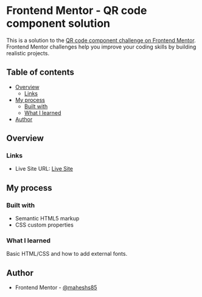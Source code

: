 # Frontend Mentor - QR code component solution

This is a solution to the [QR code component challenge on Frontend Mentor](https://www.frontendmentor.io/challenges/qr-code-component-iux_sIO_H). Frontend Mentor challenges help you improve your coding skills by building realistic projects. 

## Table of contents

- [Overview](#overview)
  - [Links](#links)
- [My process](#my-process)
  - [Built with](#built-with)
  - [What I learned](#what-i-learned)
- [Author](#author)

## Overview

### Links

- Live Site URL: [Live Site](https://maheshs85.github.io/QR-Code-Component/qr-code-component-main/)

## My process

### Built with

- Semantic HTML5 markup
- CSS custom properties

### What I learned
Basic HTML/CSS and how to add external fonts.

## Author

- Frontend Mentor - [@maheshs85](https://www.frontendmentor.io/profile/maheshs85)
